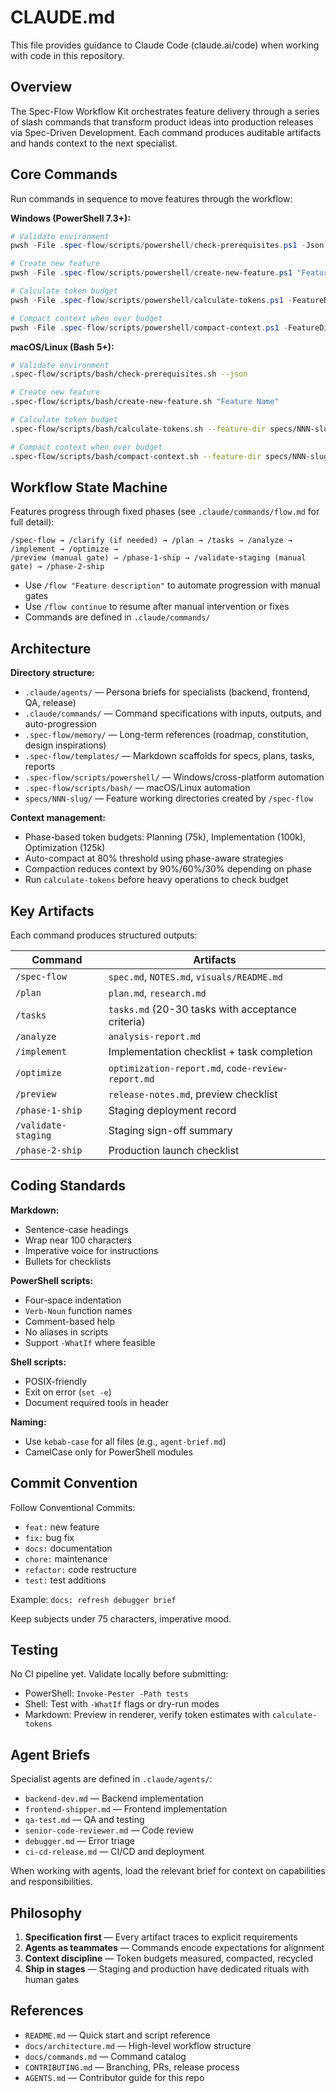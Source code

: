 # CLAUDE.md

This file provides guidance to Claude Code (claude.ai/code) when working with code in this repository.

## Overview

The Spec-Flow Workflow Kit orchestrates feature delivery through a series of slash commands that transform product ideas into production releases via Spec-Driven Development. Each command produces auditable artifacts and hands context to the next specialist.

## Core Commands

Run commands in sequence to move features through the workflow:

**Windows (PowerShell 7.3+):**
```powershell
# Validate environment
pwsh -File .spec-flow/scripts/powershell/check-prerequisites.ps1 -Json

# Create new feature
pwsh -File .spec-flow/scripts/powershell/create-new-feature.ps1 "Feature Name"

# Calculate token budget
pwsh -File .spec-flow/scripts/powershell/calculate-tokens.ps1 -FeatureDir specs/NNN-slug

# Compact context when over budget
pwsh -File .spec-flow/scripts/powershell/compact-context.ps1 -FeatureDir specs/NNN-slug -Phase "implementation"
```

**macOS/Linux (Bash 5+):**
```bash
# Validate environment
.spec-flow/scripts/bash/check-prerequisites.sh --json

# Create new feature
.spec-flow/scripts/bash/create-new-feature.sh "Feature Name"

# Calculate token budget
.spec-flow/scripts/bash/calculate-tokens.sh --feature-dir specs/NNN-slug

# Compact context when over budget
.spec-flow/scripts/bash/compact-context.sh --feature-dir specs/NNN-slug --phase implementation
```

## Workflow State Machine

Features progress through fixed phases (see `.claude/commands/flow.md` for full detail):

```
/spec-flow → /clarify (if needed) → /plan → /tasks → /analyze → /implement → /optimize →
/preview (manual gate) → /phase-1-ship → /validate-staging (manual gate) → /phase-2-ship
```

- Use `/flow "Feature description"` to automate progression with manual gates
- Use `/flow continue` to resume after manual intervention or fixes
- Commands are defined in `.claude/commands/`

## Architecture

**Directory structure:**
- `.claude/agents/` — Persona briefs for specialists (backend, frontend, QA, release)
- `.claude/commands/` — Command specifications with inputs, outputs, and auto-progression
- `.spec-flow/memory/` — Long-term references (roadmap, constitution, design inspirations)
- `.spec-flow/templates/` — Markdown scaffolds for specs, plans, tasks, reports
- `.spec-flow/scripts/powershell/` — Windows/cross-platform automation
- `.spec-flow/scripts/bash/` — macOS/Linux automation
- `specs/NNN-slug/` — Feature working directories created by `/spec-flow`

**Context management:**
- Phase-based token budgets: Planning (75k), Implementation (100k), Optimization (125k)
- Auto-compact at 80% threshold using phase-aware strategies
- Compaction reduces context by 90%/60%/30% depending on phase
- Run `calculate-tokens` before heavy operations to check budget

## Key Artifacts

Each command produces structured outputs:

| Command | Artifacts |
|---------|-----------|
| `/spec-flow` | `spec.md`, `NOTES.md`, `visuals/README.md` |
| `/plan` | `plan.md`, `research.md` |
| `/tasks` | `tasks.md` (20-30 tasks with acceptance criteria) |
| `/analyze` | `analysis-report.md` |
| `/implement` | Implementation checklist + task completion |
| `/optimize` | `optimization-report.md`, `code-review-report.md` |
| `/preview` | `release-notes.md`, preview checklist |
| `/phase-1-ship` | Staging deployment record |
| `/validate-staging` | Staging sign-off summary |
| `/phase-2-ship` | Production launch checklist |

## Coding Standards

**Markdown:**
- Sentence-case headings
- Wrap near 100 characters
- Imperative voice for instructions
- Bullets for checklists

**PowerShell scripts:**
- Four-space indentation
- `Verb-Noun` function names
- Comment-based help
- No aliases in scripts
- Support `-WhatIf` where feasible

**Shell scripts:**
- POSIX-friendly
- Exit on error (`set -e`)
- Document required tools in header

**Naming:**
- Use `kebab-case` for all files (e.g., `agent-brief.md`)
- CamelCase only for PowerShell modules

## Commit Convention

Follow Conventional Commits:
- `feat:` new feature
- `fix:` bug fix
- `docs:` documentation
- `chore:` maintenance
- `refactor:` code restructure
- `test:` test additions

Example: `docs: refresh debugger brief`

Keep subjects under 75 characters, imperative mood.

## Testing

No CI pipeline yet. Validate locally before submitting:
- PowerShell: `Invoke-Pester -Path tests`
- Shell: Test with `-WhatIf` flags or dry-run modes
- Markdown: Preview in renderer, verify token estimates with `calculate-tokens`

## Agent Briefs

Specialist agents are defined in `.claude/agents/`:
- `backend-dev.md` — Backend implementation
- `frontend-shipper.md` — Frontend implementation
- `qa-test.md` — QA and testing
- `senior-code-reviewer.md` — Code review
- `debugger.md` — Error triage
- `ci-cd-release.md` — CI/CD and deployment

When working with agents, load the relevant brief for context on capabilities and responsibilities.

## Philosophy

1. **Specification first** — Every artifact traces to explicit requirements
2. **Agents as teammates** — Commands encode expectations for alignment
3. **Context discipline** — Token budgets measured, compacted, recycled
4. **Ship in stages** — Staging and production have dedicated rituals with human gates

## References

- `README.md` — Quick start and script reference
- `docs/architecture.md` — High-level workflow structure
- `docs/commands.md` — Command catalog
- `CONTRIBUTING.md` — Branching, PRs, release process
- `AGENTS.md` — Contributor guide for this repo
